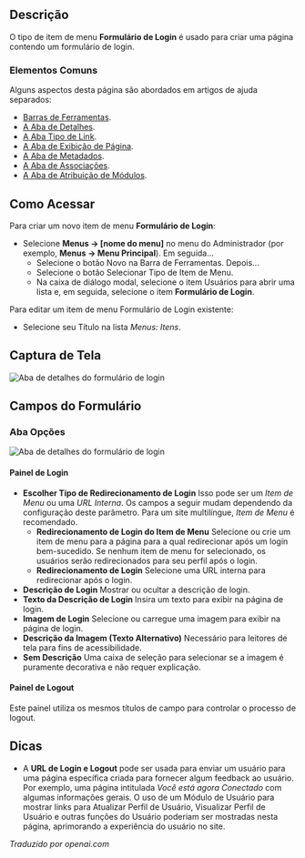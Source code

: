 <!-- Filename: Help4.x:Menu_Item:_Login_Form / Display title: Formulário de Login   -->

## Descrição

O tipo de item de menu **Formulário de Login** é usado para criar uma página contendo um
formulário de login.

### Elementos Comuns

Alguns aspectos desta página são abordados em artigos de ajuda separados:

* [Barras de Ferramentas](jdocmanual?article=help/common-elements/toolbars).
* [A Aba de Detalhes](jdocmanual?article=help/menu-items-common/menu-item-details).
* [A Aba Tipo de Link](jdocmanual?article=help/menu-items-common/menu-item-link-type).
* [A Aba de Exibição de Página](jdocmanual?article=help/menu-items-common/menu-item-page-display).
* [A Aba de Metadados](jdocmanual?article=help/menu-items-common/menu-item-metadata).
* [A Aba de Associações](jdocmanual?article=help/common-elements/edit-associations).
* [A Aba de Atribuição de Módulos](jdocmanual?article=help/menu-items-common/menu-item-module-assignment).

## Como Acessar

Para criar um novo item de menu **Formulário de Login**:

- Selecione **Menus → \[nome do menu\]** no menu do Administrador
  (por exemplo, **Menus → Menu Principal**). Em seguida...
  - Selecione o botão Novo na Barra de Ferramentas. Depois...
  - Selecione o botão Selecionar Tipo de Item de Menu.
  - Na caixa de diálogo modal, selecione o item Usuários para abrir uma lista e, em seguida, selecione o item **Formulário de Login**.

Para editar um item de menu Formulário de Login existente:

- Selecione seu Título na lista *Menus: Itens*.

## Captura de Tela

![Aba de detalhes do formulário de login](../../../pt/images/menu-items/users-login-form-details-tab.png)

## Campos do Formulário

### Aba Opções

![Aba de detalhes do formulário de login](../../../pt/images/menu-items/users-login-form-options-tab.png)

#### Painel de Login

- **Escolher Tipo de Redirecionamento de Login** Isso pode ser um *Item de Menu* ou uma *URL Interna*. Os campos a seguir mudam dependendo da configuração deste parâmetro. Para um site multilíngue, *Item de Menu* é recomendado.
  - **Redirecionamento de Login do Item de Menu** Selecione ou crie um item de menu para a página para a qual redirecionar após um login bem-sucedido. Se nenhum item de menu for selecionado, os usuários serão redirecionados para seu perfil após o login.
  - **Redirecionamento de Login** Selecione uma URL interna para redirecionar após o login.
- **Descrição de Login** Mostrar ou ocultar a descrição de login.
- **Texto da Descrição de Login** Insira um texto para exibir na página de login.
- **Imagem de Login** Selecione ou carregue uma imagem para exibir na página de login.
- **Descrição da Imagem (Texto Alternativo)** Necessário para leitores de tela para fins de acessibilidade.
- **Sem Descrição** Uma caixa de seleção para selecionar se a imagem é puramente decorativa e não requer explicação.

#### Painel de Logout

Este painel utiliza os mesmos títulos de campo para controlar o processo de logout.

## Dicas

- A **URL de Login e Logout** pode ser usada para enviar um usuário para uma página específica criada para fornecer algum feedback ao usuário. Por exemplo, uma página intitulada *Você está agora Conectado* com algumas informações gerais. O uso de um Módulo de Usuário para mostrar links para Atualizar Perfil de Usuário, Visualizar Perfil de Usuário e outras funções do Usuário poderiam ser mostradas nesta página, aprimorando a experiência do usuário no site.

*Traduzido por openai.com*


